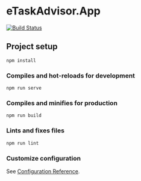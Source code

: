 # eTaskAdvisor.App

[![Build Status](http://sedrad.com:8080/buildStatus/icon?job=eTaskAdvisor.App)](http://sedrad.com:8080/job/eTaskAdvisor.App/)

## Project setup
```
npm install
```

### Compiles and hot-reloads for development
```
npm run serve
```

### Compiles and minifies for production
```
npm run build
```

### Lints and fixes files
```
npm run lint
```

### Customize configuration
See [Configuration Reference](https://cli.vuejs.org/config/).
